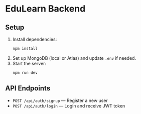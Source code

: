 # EduLearn Backend

## Setup

1. Install dependencies:
   ```bash
   npm install
   ```
2. Set up MongoDB (local or Atlas) and update `.env` if needed.
3. Start the server:
   ```bash
   npm run dev
   ```

## API Endpoints

- `POST /api/auth/signup` — Register a new user
- `POST /api/auth/login` — Login and receive JWT token
